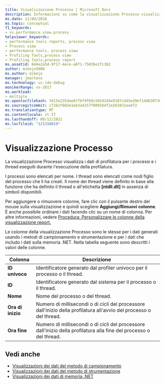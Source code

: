 ```yaml
---
title: Visualizzazione Processo | Microsoft Docs
description: Informazioni su come la visualizzazione Processo visualizza i dati di profilatura per i processi e i thread eseguiti durante l'esecuzione della profilatura.
ms.date: 11/04/2016
ms.topic: conceptual
f1_keywords:
- vs.performance.view.process
helpviewer_keywords:
- performance tools reports, process view
- Process view
- performance tools, process view
- Profiling Tools,process view
- Profiling Tools,process report
ms.assetid: 6d4e2a5d-9f17-4ece-a6f1-75836e1fc382
author: mikejo5000
ms.author: mikejo
manager: jmartens
ms.technology: vs-ide-debug
monikerRange: vs-2017
ms.workload:
- multiple
ms.openlocfilehash: 3415e235dae67fbf9f69c50242d4e9187cd45ed9ef1d4830736081c3338a8d55
ms.sourcegitcommit: c72b2f603e1eb3a4157f00926df2e263831ea472
ms.translationtype: MT
ms.contentlocale: it-IT
ms.lasthandoff: 08/12/2021
ms.locfileid: "121316019"
---
```

# <a name="process-view"></a>Visualizzazione Processo
La visualizzazione Processo visualizza i dati di profilatura per i processi e i thread eseguiti durante l'esecuzione della profilatura.

 I processi sono elencati per nome. I thread sono elencati come nodi figlio del processo che li ha creati. Il nome dei thread viene definito in base alla funzione che ha definito il thread o all'etichetta **[ntdll.dll]** in assenza di simboli disponibili.

 Per aggiungere o rimuovere colonne, fare clic con il pulsante destro del mouse sulla visualizzazione e quindi scegliere **Aggiungi/Rimuovi colonne**. È anche possibile ordinare i dati facendo clic su un nome di colonna. Per altre informazioni, vedere [Procedura: Personalizzare le colonne della visualizzazione report.](../profiling/how-to-customize-report-view-columns.md)

 Le colonne della visualizzazione Processo sono le stesse per i dati generati usando i metodi di campionamento e strumentazione e per i dati che includo i dati sulla memoria .NET. Nella tabella seguente sono descritti i valori delle colonne.

|Colonna|Descrizione|
|------------|-----------------|
|**ID univoco**|Identificatore generato dal profiler univoco per il processo o il thread.|
|**ID**|Identificatore generato dal sistema per il processo o il thread.|
|**Nome**|Nome del processo o del thread.|
|**Ora di inizio**|Numero di millisecondi o di cicli del processore dall'inizio della profilatura all'avvio del processo o del thread.|
|**Ora fine**|Numero di millisecondi o di cicli del processore dall'inizio della profilatura alla fine del processo o del thread.|

## <a name="see-also"></a>Vedi anche
- [Visualizzazioni dei dati del metodo di campionamento](../profiling/profiler-sampling-method-data-views.md)
- [Visualizzazioni dei dati del metodo di strumentazione](../profiling/instrumentation-method-data-views.md)
- [Visualizzazioni dei dati di memoria .NET](../profiling/dotnet-memory-data-views.md)
